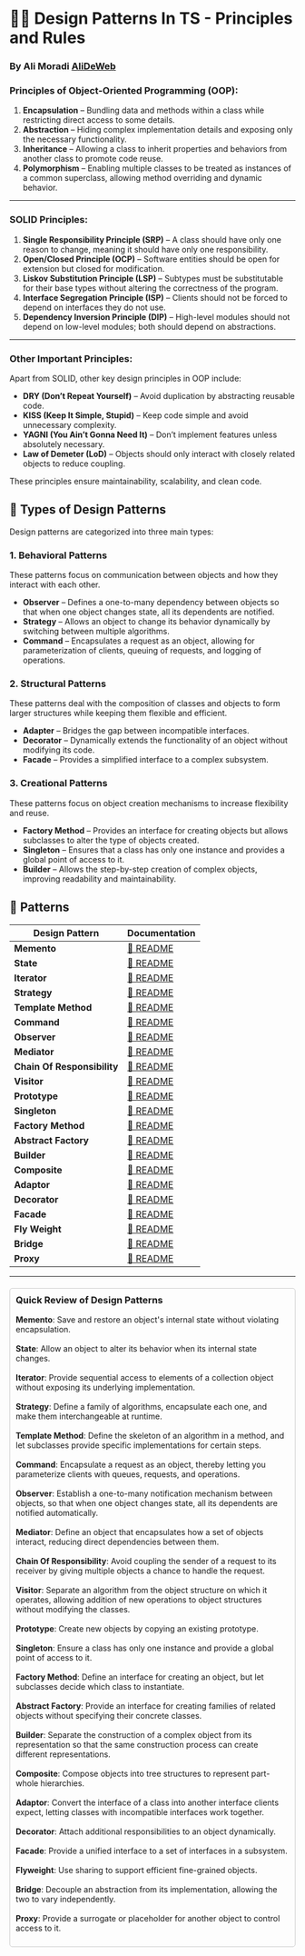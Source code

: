 # 🐦‍🔥 Design Patterns In TS - Principles and Rules

### By Ali Moradi [AliDeWeb](https://github.com/AliDeWeb)

### Principles of Object-Oriented Programming (OOP):

1. **Encapsulation** – Bundling data and methods within a class while restricting direct access to some details.
2. **Abstraction** – Hiding complex implementation details and exposing only the necessary functionality.
3. **Inheritance** – Allowing a class to inherit properties and behaviors from another class to promote code reuse.
4. **Polymorphism** – Enabling multiple classes to be treated as instances of a common superclass, allowing method
   overriding and dynamic behavior.

-----

### **SOLID Principles:**

1. **Single Responsibility Principle (SRP)** – A class should have only one reason to change, meaning it should have
   only one responsibility.
2. **Open/Closed Principle (OCP)** – Software entities should be open for extension but closed for modification.
3. **Liskov Substitution Principle (LSP)** – Subtypes must be substitutable for their base types without altering the
   correctness of the program.
4. **Interface Segregation Principle (ISP)** – Clients should not be forced to depend on interfaces they do not use.
5. **Dependency Inversion Principle (DIP)** – High-level modules should not depend on low-level modules; both should
   depend on abstractions.

-----

### **Other Important Principles:**

Apart from SOLID, other key design principles in OOP include:

- **DRY (Don’t Repeat Yourself)** – Avoid duplication by abstracting reusable code.
- **KISS (Keep It Simple, Stupid)** – Keep code simple and avoid unnecessary complexity.
- **YAGNI (You Ain’t Gonna Need It)** – Don’t implement features unless absolutely necessary.
- **Law of Demeter (LoD)** – Objects should only interact with closely related objects to reduce coupling.

These principles ensure maintainability, scalability, and clean code.

## 📂 Types of Design Patterns

Design patterns are categorized into three main types:

### **1. Behavioral Patterns**

These patterns focus on communication between objects and how they interact with each other.

- **Observer** – Defines a one-to-many dependency between objects so that when one object changes state, all its
  dependents are notified.
- **Strategy** – Allows an object to change its behavior dynamically by switching between multiple algorithms.
- **Command** – Encapsulates a request as an object, allowing for parameterization of clients, queuing of requests, and
  logging of operations.

### **2. Structural Patterns**

These patterns deal with the composition of classes and objects to form larger structures while keeping them flexible
and efficient.

- **Adapter** – Bridges the gap between incompatible interfaces.
- **Decorator** – Dynamically extends the functionality of an object without modifying its code.
- **Facade** – Provides a simplified interface to a complex subsystem.

### **3. Creational Patterns**

These patterns focus on object creation mechanisms to increase flexibility and reuse.

- **Factory Method** – Provides an interface for creating objects but allows subclasses to alter the type of objects
  created.
- **Singleton** – Ensures that a class has only one instance and provides a global point of access to it.
- **Builder** – Allows the step-by-step creation of complex objects, improving readability and maintainability.

## 📂 Patterns

| Design Pattern              | Documentation                                     |
|-----------------------------|---------------------------------------------------|
| **Memento**                 | [📜 README](01_Memento/README.md)                 |
| **State**                   | [📜 README](02_State/README.md)                   |
| **Iterator**                | [📜 README](03_Iterator/README.md)                |
| **Strategy**                | [📜 README](04_Strategy/README.md)                |
| **Template Method**         | [📜 README](05_Template_Method/README.md)         |
| **Command**                 | [📜 README](06_Command/README.md)                 |
| **Observer**                | [📜 README](07_Observer/README.md)                |
| **Mediator**                | [📜 README](08_Mediator/README.md)                |
| **Chain Of Responsibility** | [📜 README](09_Chain_Of_Responsibility/README.md) |
| **Visitor**                 | [📜 README](10_Visitor/README.md)                 |
| **Prototype**               | [📜 README](11_Prototype/README.md)               |
| **Singleton**               | [📜 README](12_Singleton/README.md)               |
| **Factory Method**          | [📜 README](13_Factory_Method/README.md)          |
| **Abstract Factory**        | [📜 README](14_Abstract_Factory/README.md)        |
| **Builder**                 | [📜 README](15_Builder/README.md)                 |
| **Composite**               | [📜 README](16_Composite/README.md)               |
| **Adaptor**                 | [📜 README](17_Adaptor/README.md)                 |
| **Decorator**               | [📜 README](18_Decorator/README.md)               |
| **Facade**                  | [📜 README](19_Facade/README.md)                  |
| **Fly Weight**              | [📜 README](20_Fly_Weight/README.md)              |
| **Bridge**                  | [📜 README](21_Bridge/README.md)                  |
| **Proxy**                   | [📜 README](22_Proxy/README.md)                   |

-----

<div style="border: 1px solid #ccc; padding: 10px; margin-top: 20px; border-radius: 5px;">
    <h3 style="margin-top: 0;">Quick Review of Design Patterns</h3>
    <ul style="list-style: none; padding-left: 0;">
        <li><strong>Memento</strong>:  Save and restore an object's internal state without violating encapsulation.</li><br>
        <li><strong>State</strong>: Allow an object to alter its behavior when its internal state changes.</li><br>
        <li><strong>Iterator</strong>: Provide sequential access to elements of a collection object without exposing its underlying implementation.</li><br>
        <li><strong>Strategy</strong>: Define a family of algorithms, encapsulate each one, and make them interchangeable at runtime.</li><br>
        <li><strong>Template Method</strong>: Define the skeleton of an algorithm in a method, and let subclasses provide specific implementations for certain steps.</li><br>
        <li><strong>Command</strong>: Encapsulate a request as an object, thereby letting you parameterize clients with queues, requests, and operations.</li><br>
        <li><strong>Observer</strong>: Establish a one-to-many notification mechanism between objects, so that when one object changes state, all its dependents are notified automatically.</li><br>
        <li><strong>Mediator</strong>: Define an object that encapsulates how a set of objects interact, reducing direct dependencies between them.</li><br>
        <li><strong>Chain Of Responsibility</strong>: Avoid coupling the sender of a request to its receiver by giving multiple objects a chance to handle the request.</li><br>
        <li><strong>Visitor</strong>: Separate an algorithm from the object structure on which it operates, allowing addition of new operations to object structures without modifying the classes.</li><br>
        <li><strong>Prototype</strong>: Create new objects by copying an existing prototype.</li><br>
        <li><strong>Singleton</strong>: Ensure a class has only one instance and provide a global point of access to it.</li><br>
        <li><strong>Factory Method</strong>: Define an interface for creating an object, but let subclasses decide which class to instantiate.</li><br>
        <li><strong>Abstract Factory</strong>: Provide an interface for creating families of related objects without specifying their concrete classes.</li><br>
        <li><strong>Builder</strong>: Separate the construction of a complex object from its representation so that the same construction process can create different representations.</li><br>
        <li><strong>Composite</strong>: Compose objects into tree structures to represent part-whole hierarchies.</li><br>
        <li><strong>Adaptor</strong>: Convert the interface of a class into another interface clients expect, letting classes with incompatible interfaces work together.</li><br>
        <li><strong>Decorator</strong>: Attach additional responsibilities to an object dynamically.</li><br>
        <li><strong>Facade</strong>: Provide a unified interface to a set of interfaces in a subsystem.</li><br>
        <li><strong>Flyweight</strong>: Use sharing to support efficient fine-grained objects.</li><br>
        <li><strong>Bridge</strong>: Decouple an abstraction from its implementation, allowing the two to vary independently.</li><br>
        <li><strong>Proxy</strong>: Provide a surrogate or placeholder for another object to control access to it.</li>
    </ul>
</div>

